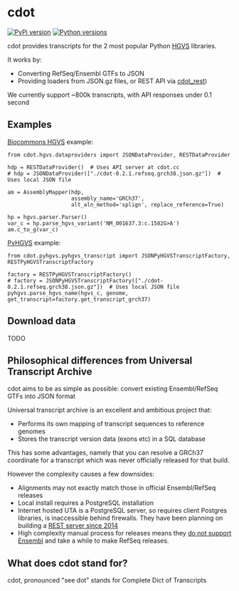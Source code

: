 # cdot

[![PyPi version](https://img.shields.io/pypi/v/cdot.svg)](https://pypi.org/project/cdot/) [![Python versions](https://img.shields.io/pypi/pyversions/cdot.svg)](https://pypi.org/project/cdot/)

cdot provides transcripts for the 2 most popular Python [HGVS](http://varnomen.hgvs.org/) libraries.

It works by:

* Converting RefSeq/Ensembl GTFs to JSON
* Providing loaders from JSON.gz files, or REST API via [cdot_rest](https://github.com/SACGF/cdot_rest))

We currently support ~800k transcripts, with API responses under 0.1 second

## Examples

[Biocommons HGVS](https://github.com/biocommons/hgvs) example:

```
from cdot.hgvs.dataproviders import JSONDataProvider, RESTDataProvider

hdp = RESTDataProvider()  # Uses API server at cdot.cc
# hdp = JSONDataProvider(["./cdot-0.2.1.refseq.grch38.json.gz"])  # Uses local JSON file

am = AssemblyMapper(hdp,
                    assembly_name='GRCh37',
                    alt_aln_method='splign', replace_reference=True)

hp = hgvs.parser.Parser()
var_c = hp.parse_hgvs_variant('NM_001637.3:c.1582G>A')
am.c_to_g(var_c)
```

[PyHGVS](https://github.com/counsyl/hgvs) example:

```
from cdot.pyhgvs.pyhgvs_transcript import JSONPyHGVSTranscriptFactory, RESTPyHGVSTranscriptFactory

factory = RESTPyHGVSTranscriptFactory()
# factory = JSONPyHGVSTranscriptFactory(["./cdot-0.2.1.refseq.grch38.json.gz"])  # Uses local JSON file
pyhgvs.parse_hgvs_name(hgvs_c, genome, get_transcript=factory.get_transcript_grch37)

```

## Download data

TODO

## Philosophical differences from Universal Transcript Archive

cdot aims to be as simple as possible: convert existing Ensembl/RefSeq GTFs into JSON format

Universal transcript archive is an excellent and ambitious project that:

* Performs its own mapping of transcript sequences to reference genomes
* Stores the transcript version data (exons etc) in a SQL database

This has some advantages, namely that you can resolve a GRCh37 coordinate for a transcript which was never officially released for that build.

However the complexity causes a few downsides:

* Alignments may not exactly match those in official Ensembl/RefSeq releases
* Local install requires a PostgreSQL installation
* Internet hosted UTA is a PostgreSQL server, so requires client Postgres libraries, is inaccessible behind firewalls. They have been planning on building a [REST server since 2014](https://github.com/biocommons/uta/issues/164)
* High complexity manual process for releases means they [do not support Ensembl](https://github.com/biocommons/uta/issues/233) and take a while to make RefSeq releases.

## What does cdot stand for?

cdot, pronounced "see dot" stands for Complete Dict of Transcripts
